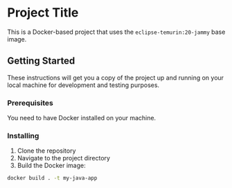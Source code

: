 # Project Title

This is a Docker-based project that uses the `eclipse-temurin:20-jammy` base image.

## Getting Started

These instructions will get you a copy of the project up and running on your local machine for development and testing purposes.

### Prerequisites

You need to have Docker installed on your machine.

### Installing

1. Clone the repository
2. Navigate to the project directory
3. Build the Docker image:

```sh
docker build . -t my-java-app
```